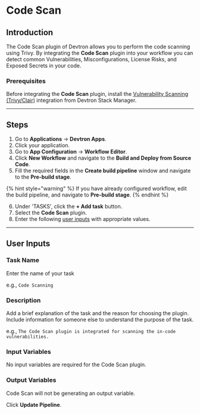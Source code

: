 # Code Scan

## Introduction
The Code Scan plugin of Devtron allows you to perform the code scanning using Trivy. By integrating the **Code Scan** plugin into your workflow you can detect common Vulnerabilities, Misconfigurations, License Risks, and Exposed Secrets in your code.

### Prerequisites
Before integrating the **Code Scan** plugin, install the [Vulnerability Scanning (Trivy/Clair)](https://docs.devtron.ai/usage/integrations/clair) integration from Devtron Stack Manager.

---

## Steps
1. Go to **Applications** → **Devtron Apps**.
2. Click your application.
3. Go to **App Configuration** → **Workflow Editor**.
4. Click **New Workflow** and navigate to the **Build and Deploy from Source Code**.
5. Fill the required fields in the **Create build pipeline** window and navigate to the **Pre-build stage**.

{% hint style="warning" %}
If you have already configured workflow, edit the build pipeline, and navigate to **Pre-build stage**.
{% endhint %}

6. Under 'TASKS', click the **+ Add task** button.
7. Select the **Code Scan** plugin.
8. Enter the following [user inputs](#user-inputs) with appropriate values.
---

## User Inputs

### Task Name
Enter the name of your task 

e.g., `Code Scanning`

### Description
Add a brief explanation of the task and the reason for choosing the plugin. Include information for someone else to understand the purpose of the task.

e.g., `The Code Scan plugin is integrated for scanning the in-code vulnerabilities.`

### Input Variables

No input variables are required for the Code Scan plugin.

### Output Variables
Code Scan will not be generating an output variable.

Click **Update Pipeline**.


